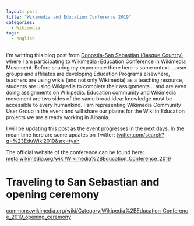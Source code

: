 ```yaml
---
layout: post
title: "Wikimedia and Education Conference 2019"
categories:
  - Wikimedia
tags:
  - english
---
```


I'm writting this blog post from [Donostia-San Sebastian (Basque Country)](https://www.wikidata.org/wiki/Q10313) where I am participating to Wikimedia+Education Conference in 
Wikimedia Movement. Before sharing my experience there here is some cntext:
...user groups and affiliates are developing Education Programs elsewhere, teachers are using wikis (and not only Wikimedia) 
as a teaching resource, students are using Wikipedia to complete their assignments... and are even doing
assignments on Wikipedia. Education community and Wikimedia movement are two sides of the same broad idea: knowledge must be 
accessible to every humankind. 
I am representing Wikimedia Community User Group in the event and will share our planns for the Wiki in Education projects we 
are already working in Albania.

I will be updating this post as the event progresses in the next days. In the mean time here are some updates on Twitter:
[twitter.com/search?q=%23EduWiki2019&src=tyah](https://twitter.com/search?q=%23EduWiki2019&src=tyah)

The official website of the conference can be found here: [meta.wikimedia.org/wiki/Wikimedia%2BEducation_Conference_2019](https://meta.wikimedia.org/wiki/Wikimedia%2BEducation_Conference_2019)

# Traveling to San Sebastian and opening ceremony
[commons.wikimedia.org/wiki/Category:Wikipedia%2BEducation_Conference_2019_opening_ceremony](https://commons.wikimedia.org/wiki/Category:Wikipedia%2BEducation_Conference_2019_opening_ceremony)
